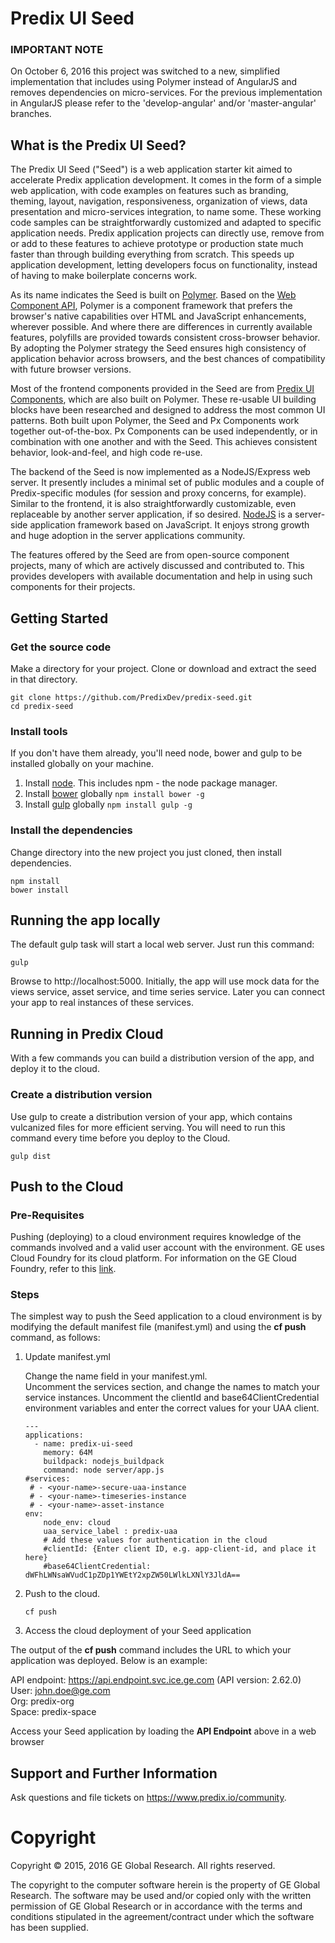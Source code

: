 # Predix UI Seed

### IMPORTANT NOTE

On October 6, 2016 this project was switched to a new, simplified implementation that includes using Polymer instead of AngularJS and removes dependencies on micro-services.  For the previous implementation in AngularJS please refer to the 'develop-angular' and/or 'master-angular' branches.

## What is the Predix UI Seed?
The Predix UI Seed ("Seed") is a web application starter kit aimed to accelerate Predix application development.   It comes in the form of a simple web application, with code examples on features such as branding, theming, layout, navigation, responsiveness, organization of views, data presentation and micro-services integration, to name some.  These working code samples can be straightforwardly customized and adapted to specific application needs. Predix application projects can directly use, remove from or add to these features to achieve prototype or production state much faster than through building everything from scratch.  This speeds up application development, letting developers focus on functionality, instead of having to make boilerplate concerns work.

As its name indicates the Seed is built on [Polymer](http://www.polymer-project.org).  Based on the [Web Component API](https://developer.mozilla.org/en-US/docs/Web/Web_Components), Polymer is a component framework that prefers the browser's native capabilities over HTML and JavaScript enhancements, wherever possible.  And where there are differences in currently available features, polyfills are provided towards consistent cross-browser behavior.  By adopting the Polymer strategy the Seed ensures high consistency of application behavior across browsers, and the best chances of compatibility with future browser versions.

Most of the frontend components provided in the Seed are from [Predix UI Components](http://predixdev.github.io/predix-ui/), which are also built on Polymer.  These re-usable UI building blocks have been researched and designed to address the most common UI patterns.  Both built upon Polymer, the Seed and Px Components work together out-of-the-box.  Px Components can be used independently, or in combination with one another and with the Seed.  This achieves consistent behavior, look-and-feel, and high code re-use.

The backend of the Seed is now implemented as a NodeJS/Express web server.  It presently includes a minimal set of public modules and a couple of Predix-specific modules (for session and proxy concerns, for example).  Similar to the frontend, it is also straightforwardly customizable, even replaceable by another server application, if so desired.  [NodeJS](http://nodejs.org) is a server-side application framework based on JavaScript.  It enjoys strong growth and huge adoption in the server applications community.

The features offered by the Seed are from open-source component projects, many of which are actively discussed and contributed to.  This provides developers with available documentation and help in using such components for their projects.

## Getting Started

### Get the source code
Make a directory for your project.  Clone or download and extract the seed in that directory.
```
git clone https://github.com/PredixDev/predix-seed.git  
cd predix-seed  
```

### Install tools
If you don't have them already, you'll need node, bower and gulp to be installed globally on your machine.  

1. Install [node](https://nodejs.org/en/download/).  This includes npm - the node package manager.  
2. Install [bower](https://bower.io/) globally `npm install bower -g`  
3. Install [gulp](http://gulpjs.com/) globally `npm install gulp -g`  

### Install the dependencies
Change directory into the new project you just cloned, then install dependencies.
```
npm install
bower install
```
## Running the app locally
The default gulp task will start a local web server.  Just run this command:
```
gulp
```
Browse to http://localhost:5000.
Initially, the app will use mock data for the views service, asset service, and time series service.
Later you can connect your app to real instances of these services.

## Running in Predix Cloud
With a few commands you can build a distribution version of the app, and deploy it to the cloud.

### Create a distribution version
Use gulp to create a distribution version of your app, which contains vulcanized files for more efficient serving.
You will need to run this command every time before you deploy to the Cloud.
```
gulp dist
```


## Push to the Cloud

### Pre-Requisites
Pushing (deploying) to a cloud environment requires knowledge of the commands involved and a valid user account with the environment.  GE uses Cloud Foundry for its cloud platform.  For information on the GE Cloud Foundry, refer to this [link](http://TODO).

### Steps
The simplest way to push the Seed application to a cloud environment is by modifying the default manifest file (manifest.yml) and using the **cf push** command, as follows:

1. Update manifest.yml

	Change the name field in your manifest.yml.  
	Uncomment the services section, and change the names to match your service instances.
	Uncomment the clientId and base64ClientCredential environment variables and enter the correct values for your UAA client.
	```
	---
	applications:
	  - name: predix-ui-seed
	    memory: 64M
	    buildpack: nodejs_buildpack
	    command: node server/app.js
	#services:
	 # - <your-name>-secure-uaa-instance
	 # - <your-name>-timeseries-instance
	 # - <your-name>-asset-instance
	env:
	    node_env: cloud
	    uaa_service_label : predix-uaa
	    # Add these values for authentication in the cloud
	    #clientId: {Enter client ID, e.g. app-client-id, and place it here}
	    #base64ClientCredential: dWFhLWNsaWVudC1pZDp1YWEtY2xpZW50LWlkLXNlY3JldA==
	```

2. Push to the cloud.

	```
	cf push
	```

3. Access the cloud deployment of your Seed application

  The output of the **cf push** command includes the URL to which your application was deployed.  Below is an example:
  
  API endpoint:   https://api.endpoint.svc.ice.ge.com (API version: 2.62.0)   
  User:           john.doe@ge.com   
  Org:            predix-org   
  Space:          predix-space   

  Access your Seed application by loading the **API Endpoint** above in a web browser
  
## Support and Further Information

Ask questions and file tickets on <a href="https://www.predix.io/community" target="_blank">https://www.predix.io/community</a>.

# Copyright
Copyright &copy; 2015, 2016 GE Global Research. All rights reserved.

The copyright to the computer software herein is the property of
GE Global Research. The software may be used and/or copied only
with the written permission of GE Global Research or in accordance
with the terms and conditions stipulated in the agreement/contract
under which the software has been supplied.
